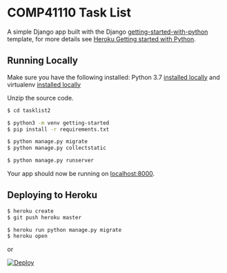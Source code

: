 # COMP41110 Task List

A simple Django app built with the Django [getting-started-with-python](https://github.com/heroku/python-getting-started) template, for more details see [Heroku Getting started with Python](https://devcenter.heroku.com/articles/getting-started-with-python).


## Running Locally

Make sure you have the following installed:
Python 3.7 [installed locally](http://install.python-guide.org)
and virtualenv [installed locally](https://virtualenv.pypa.io/en/latest/installation/)

Unzip the source code.

```sh
$ cd tasklist2

$ python3 -m venv getting-started
$ pip install -r requirements.txt

$ python manage.py migrate
$ python manage.py collectstatic

$ python manage.py runserver
```

Your app should now be running on [localhost:8000](http://localhost:8000/).

## Deploying to Heroku

```sh
$ heroku create
$ git push heroku master

$ heroku run python manage.py migrate
$ heroku open
```
or

[![Deploy](https://www.herokucdn.com/deploy/button.svg)](https://heroku.com/deploy)
